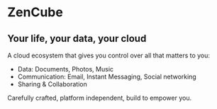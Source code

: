 # ZenCube
## Your life, your data, your cloud

A cloud ecosystem that gives you control over all that matters to you:

* Data: Documents, Photos, Music
* Communication: Email, Instant Messaging, Social networking
* Sharing & Collaboration

Carefully crafted, platform independent, build to empower you.